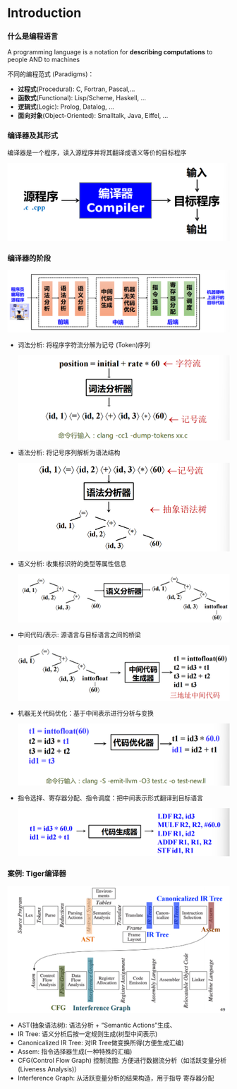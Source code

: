 # Introduction

### 什么是编程语言

A programming language is a notation for **describing computations** to people AND to machines

不同的编程范式 (Paradigms)：

- **过程式**(Procedural): C, Fortran, Pascal,…
- **函数式**(Functional): Lisp/Scheme, Haskell, …
- **逻辑式**(Logic): Prolog, Datalog, …
- **面向对象**(Object-Oriented): Smalltalk, Java, Eiffel, …

### 编译器及其形式

编译器是一个程序，读入源程序并将其翻译成语义等价的目标程序

![image-20250414162805997](./Introduction.assets/image-20250414162805997.png)



### 编译器的阶段

![image-20250414163358996](./Introduction.assets/image-20250414163358996.png)

- 词法分析: 将程序字符流分解为记号 (Token)序列

  ![image-20250414163803364](./Introduction.assets/image-20250414163803364.png)

- 语法分析: 将记号序列解析为语法结构

  ![image-20250414163828142](./Introduction.assets/image-20250414163828142.png)

- 语义分析: 收集标识符的类型等属性信息

  ![image-20250414163853246](./Introduction.assets/image-20250414163853246.png)

- 中间代码/表示: 源语言与目标语言之间的桥梁

  ![image-20250414163914778](./Introduction.assets/image-20250414163914778.png)

- 机器无关代码优化：基于中间表示进行分析与变换

  ![image-20250414163952306](./Introduction.assets/image-20250414163952306.png)

- 指令选择、寄存器分配、指令调度：把中间表示形式翻译到目标语言

  ![image-20250414164042530](./Introduction.assets/image-20250414164042530.png)



### 案例: Tiger编译器

![image-20250414164149245](./Introduction.assets/image-20250414164149245.png)

- AST(抽象语法树): 语法分析 + “Semantic Actions”生成、
- IR Tree: 语义分析后按一定规则生成(树型中间表示)
- Canonicalized IR Tree: 对IR Tree做变换所得(方便生成汇编)
- Assem: 指令选择器生成(一种特殊的汇编)
- CFG(Control Flow Graph) 控制流图: 方便进行数据流分析（如活跃变量分析(Liveness Analysis)）
- Interference Graph: 从活跃变量分析的结果构造，用于指导
  寄存器分配

